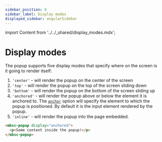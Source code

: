 ```yaml
---
sidebar_position: 6
sidebar_label: Display modes
displayed_sidebar: angularSidebar
---
```


import Content from '../../_shared/display_modes.mdx';

# Display modes

The popup supports five display modes that specify where on the screen is it going to render itself:

1. `'center'` - will render the popup on the center of the screen
2. `'top'` - will render the popup on the top of the screen sliding down
3. `'bottom'` - will render the popup on the bottom of the screen sliding up
4. `'anchored'` - will render the popup above or below the element it is anchored to. The [`anchor`](./api#opt-anchor) option will specify the element to which the popup is positioned. By default it is the input element rendered by the popup.
5. `'inline'` - will render the popup into the page embedded.

```html title="Setting a display option"
<mbsc-popup display="anchored">
  <p>Some content inside the popup!</p>
</mbsc-popup>
```